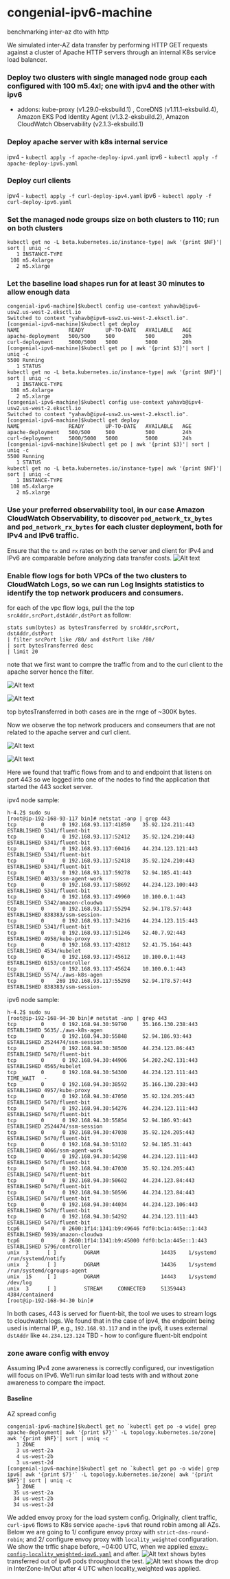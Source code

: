 # congenial-ipv6-machine
benchmarking inter-az dto with http

We simulated inter-AZ data transfer by performing HTTP GET requests against a cluster of Apache HTTP servers through an internal K8s service load balancer.

### Deploy two clusters with single managed node group each configured with 100 m5.4xl; one with ipv4 and the other with ipv6
- addons: kube-proxy (v1.29.0-eksbuild.1) , CoreDNS (v1.11.1-eksbuild.4), Amazon EKS Pod Identity Agent (v1.3.2-eksbuild.2), Amazon CloudWatch Observability (v2.1.3-eksbuild.1)
### Deploy apache server with k8s internal service
ipv4 - `kubectl apply -f apache-deploy-ipv4.yaml`
ipv6 - `kubectl apply -f apache-deploy-ipv6.yaml`
### Deploy curl clients 
ipv4 - `kubectl apply -f curl-deploy-ipv4.yaml`
ipv6 - `kubectl apply -f curl-deploy-ipv6.yaml`
### Set the managed node groups size on both clusters to 110; run on both clusters
```
kubectl get no -L beta.kubernetes.io/instance-type| awk '{print $NF}'| sort | uniq -c
   1 INSTANCE-TYPE
 108 m5.4xlarge
   2 m5.xlarge
```
### Let the baseline load shapes run for at least 30 minutes to allow enough data

```
congenial-ipv6-machine]$kubectl config use-context yahavb@ipv6-usw2.us-west-2.eksctl.io 
Switched to context "yahavb@ipv6-usw2.us-west-2.eksctl.io".
[congenial-ipv6-machine]$kubectl get deploy
NAME                READY       UP-TO-DATE   AVAILABLE   AGE
apache-deployment   500/500     500          500         20h
curl-deployment     5000/5000   5000         5000        20h
[congenial-ipv6-machine]$kubectl get po | awk '{print $3}'| sort | uniq -c
5500 Running
   1 STATUS
kubectl get no -L beta.kubernetes.io/instance-type| awk '{print $NF}'| sort | uniq -c
   1 INSTANCE-TYPE
 108 m5.4xlarge
   2 m5.xlarge
[congenial-ipv6-machine]$kubectl config use-context yahavb@ipv4-usw2.us-west-2.eksctl.io 
Switched to context "yahavb@ipv4-usw2.us-west-2.eksctl.io".
[congenial-ipv6-machine]$kubectl get deploy
NAME                READY       UP-TO-DATE   AVAILABLE   AGE
apache-deployment   500/500     500          500         24h
curl-deployment     5000/5000   5000         5000        24h
[congenial-ipv6-machine]$kubectl get po | awk '{print $3}'| sort | uniq -c
5500 Running
   1 STATUS
kubectl get no -L beta.kubernetes.io/instance-type| awk '{print $NF}'| sort | uniq -c
   1 INSTANCE-TYPE
 108 m5.4xlarge
   2 m5.xlarge
```

### Use your preferred observability tool, in our case Amazon CloudWatch Observability, to discover `pod_network_tx_bytes` and `pod_network_rx_bytes` for each cluster deployment, both for IPv4 and IPv6 traffic.
Ensure that the `tx` and `rx` rates on both the server and client for IPv4 and IPv6 are comparable before analyzing data transfer costs.
![Alt text](./pod-rx-tx-baseline-5000cli-500srv.png)

### Enable flow logs for both VPCs of the two clusters to CloudWatch Logs, so we can run Log Insights statistics to identify the top network producers and consumers.
for each of the vpc flow logs, pull the the top `srcAddr,srcPort,dstAddr,dstPort` as follow:

```
stats sum(bytes) as bytesTransferred by srcAddr,srcPort, dstAddr,dstPort
| filter srcPort like /80/ and dstPort like /80/
| sort bytesTransferred desc
| limit 20
```
note that we first want to compre the traffic from and to the curl client to the apache server hence the filter.

![Alt text](./ipv4-sum-bytes-as-bytesTransferred-by-srcAddr-srcPort-dstAddr-dstPort.png)

![Alt text](./ipv6-sum-bytes-as-bytesTransferred-by-srcAddr-srcPort-dstAddr-dstPort.png)

top bytesTransferred in both cases are in the rnge of ~300K bytes.

Now we observe the top network producers and conseumers that are not related to the apache server and curl client.

![Alt text](./ipv4-not-app-bytesTransferred-by-srcAddr-srcPort-dstAddr-dstPort.png)

![Alt text](./ipv6-not-app-bytesTransferred-by-srcAddr-srcPort-dstAddr-dstPort.png)

Here we found that traffic flows from and to and endpoint that listens on port 443 so we logged into one of the nodes to find the application that started the 443 socket server. 

ipv4 node sample:
```
h-4.2$ sudo su
[root@ip-192-168-93-117 bin]# netstat -anp | grep 443
tcp        0      0 192.168.93.117:41850    35.92.124.211:443       ESTABLISHED 5341/fluent-bit
tcp        0      0 192.168.93.117:52412    35.92.124.210:443       ESTABLISHED 5341/fluent-bit
tcp        0      0 192.168.93.117:60416    44.234.123.121:443      ESTABLISHED 5341/fluent-bit
tcp        0      0 192.168.93.117:52418    35.92.124.210:443       ESTABLISHED 5341/fluent-bit
tcp        0      0 192.168.93.117:59278    52.94.185.41:443        ESTABLISHED 4033/ssm-agent-work
tcp        0      0 192.168.93.117:58692    44.234.123.100:443      ESTABLISHED 5341/fluent-bit
tcp        0      0 192.168.93.117:49960    10.100.0.1:443          ESTABLISHED 5342/amazon-cloudwa
tcp        0      0 192.168.93.117:55294    52.94.178.57:443        ESTABLISHED 838383/ssm-session-
tcp        0      0 192.168.93.117:34216    44.234.123.115:443      ESTABLISHED 5341/fluent-bit
tcp        0      0 192.168.93.117:51246    52.40.7.92:443          ESTABLISHED 4958/kube-proxy
tcp        0      0 192.168.93.117:42812    52.41.75.164:443        ESTABLISHED 4534/kubelet
tcp        0      0 192.168.93.117:45612    10.100.0.1:443          ESTABLISHED 6153/controller
tcp        0      0 192.168.93.117:45624    10.100.0.1:443          ESTABLISHED 5574/./aws-k8s-agen
tcp        0    269 192.168.93.117:55298    52.94.178.57:443        ESTABLISHED 838383/ssm-session-
```

ipv6 node sample:
```
h-4.2$ sudo su
[root@ip-192-168-94-30 bin]# netstat -anp | grep 443
tcp        0      0 192.168.94.30:59790     35.166.130.238:443      ESTABLISHED 5635/./aws-k8s-agen
tcp        0      0 192.168.94.30:55848     52.94.186.93:443        ESTABLISHED 2524474/ssm-session
tcp        0      0 192.168.94.30:38500     44.234.123.86:443       ESTABLISHED 5470/fluent-bit
tcp        0      0 192.168.94.30:44906     54.202.242.131:443      ESTABLISHED 4565/kubelet
tcp        0      0 192.168.94.30:54300     44.234.123.111:443      TIME_WAIT   -
tcp        0      0 192.168.94.30:38592     35.166.130.238:443      ESTABLISHED 4957/kube-proxy
tcp        0      0 192.168.94.30:47050     35.92.124.205:443       ESTABLISHED 5470/fluent-bit
tcp        0      0 192.168.94.30:54276     44.234.123.111:443      ESTABLISHED 5470/fluent-bit
tcp        0      0 192.168.94.30:55854     52.94.186.93:443        ESTABLISHED 2524474/ssm-session
tcp        0      0 192.168.94.30:47038     35.92.124.205:443       ESTABLISHED 5470/fluent-bit
tcp        0      0 192.168.94.30:53102     52.94.185.31:443        ESTABLISHED 4066/ssm-agent-work
tcp        0      0 192.168.94.30:54298     44.234.123.111:443      ESTABLISHED 5470/fluent-bit
tcp        0      0 192.168.94.30:47030     35.92.124.205:443       ESTABLISHED 5470/fluent-bit
tcp        0      0 192.168.94.30:50602     44.234.123.84:443       ESTABLISHED 5470/fluent-bit
tcp        0      0 192.168.94.30:50596     44.234.123.84:443       ESTABLISHED 5470/fluent-bit
tcp        0      0 192.168.94.30:44034     44.234.123.106:443      ESTABLISHED 5470/fluent-bit
tcp        0      0 192.168.94.30:54292     44.234.123.111:443      ESTABLISHED 5470/fluent-bit
tcp6       0      0 2600:1f14:1341:b9:49646 fdf0:bc1a:445e::1:443   ESTABLISHED 5939/amazon-cloudwa
tcp6       0      0 2600:1f14:1341:b9:45000 fdf0:bc1a:445e::1:443   ESTABLISHED 5796/controller
unix  3      [ ]         DGRAM                    14435    1/systemd            /run/systemd/notify
unix  2      [ ]         DGRAM                    14436    1/systemd            /run/systemd/cgroups-agent
unix  15     [ ]         DGRAM                    14443    1/systemd            /dev/log
unix  3      [ ]         STREAM     CONNECTED     51359443 4384/containerd
[root@ip-192-168-94-30 bin]#
```

In both cases, 443 is served for fluent-bit, the tool we uses to stream logs to cloudwatch logs. We found that in the case of ipv4, the endpoint being used is internal IP, e.g., `192.168.93.117` and in the ipv6, it uses external `dstAddr` like `44.234.123.124`
TBD - how to configure fluent-bit endpoint

### zone aware config with envoy
Assuming IPv4 zone awareness is correctly configured, our investigation will focus on IPv6. We’ll run similar load tests with and without zone awareness to compare the impact.

#### Baseline
AZ spread config
```
congenial-ipv6-machine]$kubectl get no `kubectl get po -o wide| grep apache-deployment| awk '{print $7}'` -L topology.kubernetes.io/zone| awk '{print $NF}'| sort | uniq -c
   1 ZONE
   3 us-west-2a
   4 us-west-2b
   3 us-west-2d
[congenial-ipv6-machine]$kubectl get no `kubectl get po -o wide| grep ipv6| awk '{print $7}'` -L topology.kubernetes.io/zone| awk '{print $NF}'| sort | uniq -c
   1 ZONE
  35 us-west-2a
  34 us-west-2b
  34 us-west-2d
```

We added envoy proxy for the load system config. Originally, client traffic, `curl-ipv6` flows to K8s service `apache-ipv6` that round robin among all AZs. Below we are going to 1/ configure envoy proxy with `strict-dns-round-robin`; and 2/ configure envoy proxy with `locality_weighted` configuration. We show the trffic shape before, ~04:00 UTC, when we applied [`envoy-config-locality_weighted-ipv6.yaml`](./envoy-config-locality_weighted-ipv6.yaml) and after. 
![Alt text](./Pod-ipv6-network-transmitted-bytes-b4-after-az-aware.png) shows bytes transferred out of ipv6 pods throughout the test. 
![Alt text](./genarate-cur-dto.png) shows the drop in InterZone-In/Out after 4 UTC when locality_weighted was applied. 
